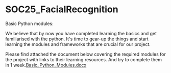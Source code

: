 # SOC25_FacialRecognition

Basic Python modules:

We believe that by now you have completed learning the basics and get familiarised with the python. It's time to gear-up the things and start learning the modules and frameworks that are crucial for our project.

Please find attached the document below covering the required modules for the project with links to their learning resources. And try to complete them in 1 week.[Basic_Python_Modules.docx](https://github.com/user-attachments/files/20953335/Basic_Python_Modules.docx)
